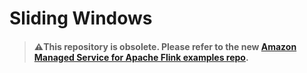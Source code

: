 # Sliding Windows

> #### ⚠️This repository is obsolete. Please refer to the new [Amazon Managed Service for Apache Flink examples repo](https://github.com/aws-samples/amazon-managed-service-for-apache-flink-examples).
